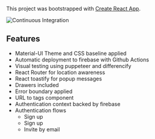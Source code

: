 This project was bootstrapped with [Create React App](https://github.com/facebook/create-react-app).

![Continuous Integration](https://github.com/smorgrav/react-firebase-material-template/workflows/Continuous%20Integration/badge.svg)

## Features

* Material-UI Theme and CSS baseline applied 
* Automatic deployment to firebase with Github Actions
* Visual testing using puppeteer and differencify
* React Router for location awareness
* React toastify for popup messages
* Drawers included  
* Error boundary applied
* URL to tags component
* Authentication context backed by firebase
* Authentication flows
   * Sign up
   * Sign up
   * Invite by email
 
